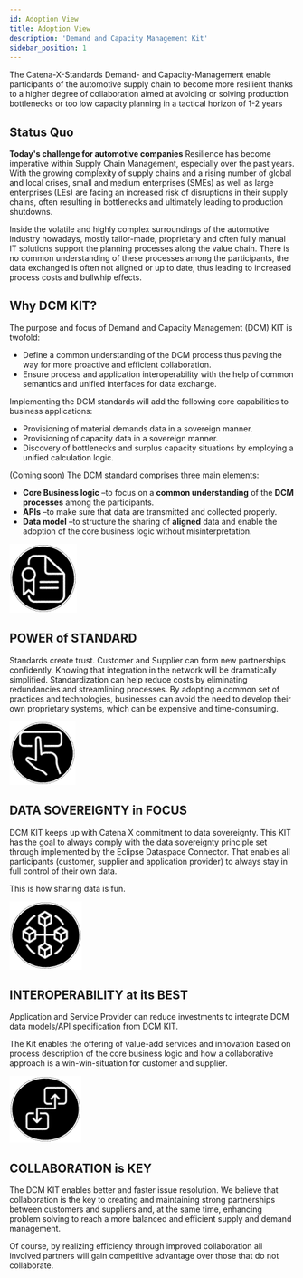 ```yaml
---
id: Adoption View
title: Adoption View
description: 'Demand and Capacity Management Kit'
sidebar_position: 1
---
```


The Catena-X-Standards Demand- and Capacity-Management enable participants of the automotive supply chain to become more resilient thanks to a higher degree of collaboration aimed at avoiding or solving production bottlenecks or too low capacity planning in a tactical horizon of 1-2 years

## Status Quo

**Today's challenge for automotive companies**
Resilience has become imperative within Supply Chain Management, especially over the past years. With the growing complexity of supply chains and a rising number of global and local crises, small and medium enterprises (SMEs) as well as large enterprises (LEs) are facing an increased risk of disruptions in their supply chains, often resulting in bottlenecks and ultimately leading to production shutdowns.

Inside the volatile and highly complex surroundings of the automotive industry nowadays, mostly tailor-made, proprietary and often fully manual IT solutions support the planning processes along the value chain. There is no common understanding of these processes among the participants, the data exchanged is often not aligned or up to date, thus leading to increased process costs and bullwhip effects.

## Why DCM KIT?

The purpose and focus of Demand and Capacity Management (DCM) KIT is twofold:

- Define a common understanding of the DCM process thus paving the way for more proactive and efficient collaboration.
- Ensure process and application interoperability with the help of common semantics and unified interfaces for data exchange.

Implementing the DCM standards will add the following core capabilities to business applications:

- Provisioning of material demands data in a sovereign manner.
- Provisioning of capacity data in a sovereign manner.
- Discovery of bottlenecks and surplus capacity situations by employing a unified calculation logic.

(Coming soon) The DCM standard comprises three main elements:

- **Core Business logic** –to focus on a **common understanding** of the **DCM processes** among the participants.
- **APIs** –to make sure that data are transmitted and collected properly.
- **Data model** –to structure the sharing of **aligned** data and enable the adoption of the core business logic without misinterpretation.

![Power of standards icon](../../../static/img/power-of-standard.png)

## POWER of STANDARD

Standards create trust. Customer and Supplier can form new partnerships confidently. Knowing that integration in the network will be dramatically simplified. Standardization can help reduce costs by eliminating redundancies and streamlining processes. By adopting a common set of practices and technologies, businesses can avoid the need to develop their own proprietary systems, which can be expensive and time-consuming.

![Data Souvereignity icon](../../../static/img/data-souvereignity.png)

## DATA SOVEREIGNTY in FOCUS

DCM KIT keeps up with Catena X commitment to data sovereignty. This KIT has the goal to always comply with the data sovereignty principle set through implemented by the Eclipse Dataspace Connector. That enables all participants (customer, supplier and application provider) to always stay in full control of their own data.

This is how sharing data is fun.

![Interoperability at its best icon](../../../static/img/interoperability-as-best.png)

## INTEROPERABILITY at its BEST

Application and Service Provider can reduce investments to integrate DCM data models/API specification from DCM KIT.

The Kit enables the offering of value-add services and innovation based on process description of the core business logic and how a collaborative approach is a win-win-situation for customer and supplier.

![Collaboration is key icon](../../../static/img/collaboration-is-key.png)

## COLLABORATION is KEY

The DCM KIT enables better and faster issue resolution. We believe that collaboration is the key to creating and maintaining strong partnerships between customers and suppliers and, at the same time, enhancing problem solving to reach a more balanced and efficient supply and demand management.

Of course, by realizing efficiency through improved collaboration all involved partners will gain competitive advantage over those that do not collaborate.
